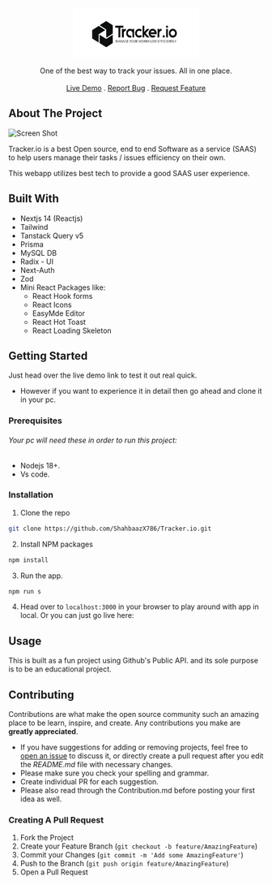 <br/>
<p align="center">
  <a href="https://github.com/Shahbaazx786/Dev-Profile-Finder">
    <img src="public/Tracker.io-Main-Logo.png" alt="Logo" width="250" height="100">
  </a>

  <!-- <h3 align="center">Tracker.io</h3> -->

  <p align="center">
    One of the best way to track your issues. All in one place.
    <br/>
    <br/>
    <a href="https://tracker.io-neon.vercel.app/">Live Demo</a>
    .
    <a href="https://github.com/ShahbaazX786/Tracker.io/issues">Report Bug</a>
    .
    <a href="https://github.com/ShahbaazX786/Tracker.io/issues">Request Feature</a>
  </p>
</p>



## About The Project

![Screen Shot](public/GithubDevFinder.png)

Tracker.io is a best Open source, end to end Software as a service (SAAS) to help users manage their tasks / issues efficiency on their own.

This webapp utilizes best tech to provide a good SAAS user experience.

## Built With

- Nextjs 14 (Reactjs)
- Tailwind
- Tanstack Query v5
- Prisma
- MySQL DB
- Radix - UI
- Next-Auth
- Zod
- Mini React Packages like: 
  - React Hook forms
  - React Icons
  - EasyMde Editor
  - React Hot Toast
  - React Loading Skeleton

## Getting Started

Just head over the live demo link to test it out real quick.
- However if you want to experience it in detail then go ahead and clone it in your pc.

### Prerequisites

###### Your pc will need these in order to run this project:
- Nodejs 18+.
- Vs code.

### Installation

1. Clone the repo

```sh
git clone https://github.com/ShahbaazX786/Tracker.io.git
```

2. Install NPM packages

```sh
npm install
```

3. Run the app.

```sh
npm run s
```

4. Head over to ```localhost:3000``` in your browser to play around with app in local. Or you can just go live here:

## Usage

This is built as a fun project using Github's Public API. and its sole purpose is to be an educational project.

## Contributing

Contributions are what make the open source community such an amazing place to be learn, inspire, and create. Any contributions you make are **greatly appreciated**.
* If you have suggestions for adding or removing projects, feel free to [open an issue](https://github.com/ShahbaazX786/Tracker.io/issues/new) to discuss it, or directly create a pull request after you edit the *README.md* file with necessary changes.
* Please make sure you check your spelling and grammar.
* Create individual PR for each suggestion.
* Please also read through the Contribution.md before posting your first idea as well.

### Creating A Pull Request

1. Fork the Project
2. Create your Feature Branch (`git checkout -b feature/AmazingFeature`)
3. Commit your Changes (`git commit -m 'Add some AmazingFeature'`)
4. Push to the Branch (`git push origin feature/AmazingFeature`)
5. Open a Pull Request<br/>
<p align="center">